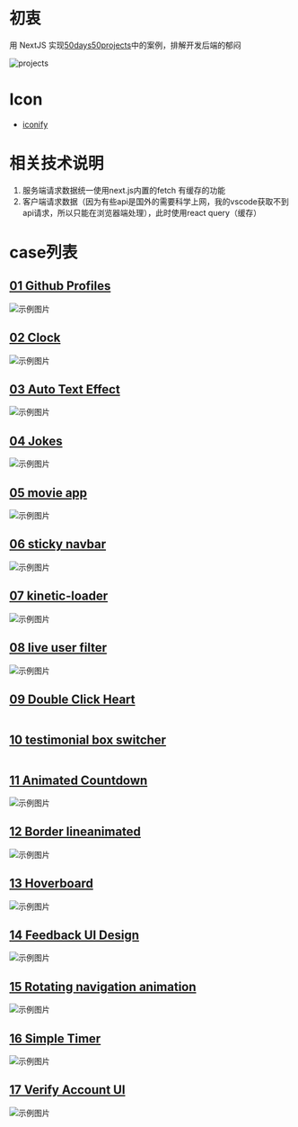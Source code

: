 # 初衷

用 NextJS 实现[50days50projects](https://github.com/bradtraversy/50projects50days)中的案例，排解开发后端的郁闷

![projects](./attachments/images/image.png)

# Icon

- [iconify](https://iconify.design/docs/icon-components/react/#ssr)

# 相关技术说明

1. 服务端请求数据统一使用next.js内置的fetch 有缓存的功能
2. 客户端请求数据（因为有些api是国外的需要科学上网，我的vscode获取不到api请求，所以只能在浏览器端处理），此时使用react query（缓存）

# case列表

## [01 Github Profiles](<./src/app/(cases)/github-profiles>)

<img src="./attachments/images/githubprofiles.gif" alt="示例图片" />

## [02 Clock](<./src/app/(cases)/theme-clock>)

<img src="./attachments/images/theme-clock.gif" alt="示例图片" />

## [03 Auto Text Effect](<./src/app/(cases)/auto-text-effect>)

<img src="./attachments/images/text-effect.gif" alt="示例图片" />

## [04 Jokes](<./src/app/(cases)/jokes>)

<img src="./attachments/images/jokes.gif" alt="示例图片" />

## [05 movie app](<./src/app/(cases)/movie-app>)

<img src="./attachments/images/movie-app.gif" alt="示例图片" />

## [06 sticky navbar](<./src/app/(cases)/sticky-navbar>)

<img src="./attachments/images/sticky-navbar.gif" alt="示例图片" />

## [07 kinetic-loader](<./src/app/(cases)/kinetic-loader>)

<img src="./attachments/images/kinetic-loader.gif" alt="示例图片" />

## [08 live user filter](<./src/app/(cases)/live-user-filter>)

<img src="./attachments/images/live-user-filter.gif" alt="示例图片" />

## [09 Double Click Heart](<./src/app/(cases)/double-click-heart>)

<img src="./attachments/images/double-click-heart.gif" alt="" />

## [10 testimonial box switcher](<./src/app/(cases)/testimonial-box-switcher>)

<img src="./attachments/images/testimonial-box-switcher.gif" alt="" />

## [11 Animated Countdown](<./src/app/(cases)/animated-countdown>)

<img src="./attachments/images/animated-countdown.gif" alt="示例图片" />

## [12 Border lineanimated](<./src/app/(cases)/border-line-animated>)

<img src="./attachments/images/border-line-animated.gif" alt="示例图片" />

## [13 Hoverboard](<./src/app/(cases)/hoverboard>)

<img src="./attachments/images/hoverboard.gif" alt="示例图片" />

## [14 Feedback UI Design](<./src/app/(cases)/feedback-ui-design>)

<img src="./attachments/images/feedback-ui-design.gif" alt="示例图片" />

## [15 Rotating navigation animation](<./src/app/(cases)/rotating-navigation-animation>)

<img src="./attachments/images/rotating-navigation-animation.gif" alt="示例图片" />

## [16 Simple Timer](<./src/app/(cases)/simple-timer>)

<img src="./attachments/images/simple-timer.gif" alt="示例图片" />

## [17 Verify Account UI](<./src/app/(cases)/verify-account-ui>)

<img src="./attachments/images/verify-account-ui.gif" alt="示例图片" />
